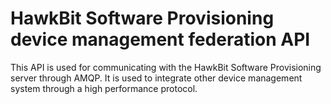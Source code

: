# HawkBit Software Provisioning device management federation API

This API is used for communicating with the HawkBit Software Provisioning server through AMQP.
It is used to integrate other device management system through a high performance protocol. 